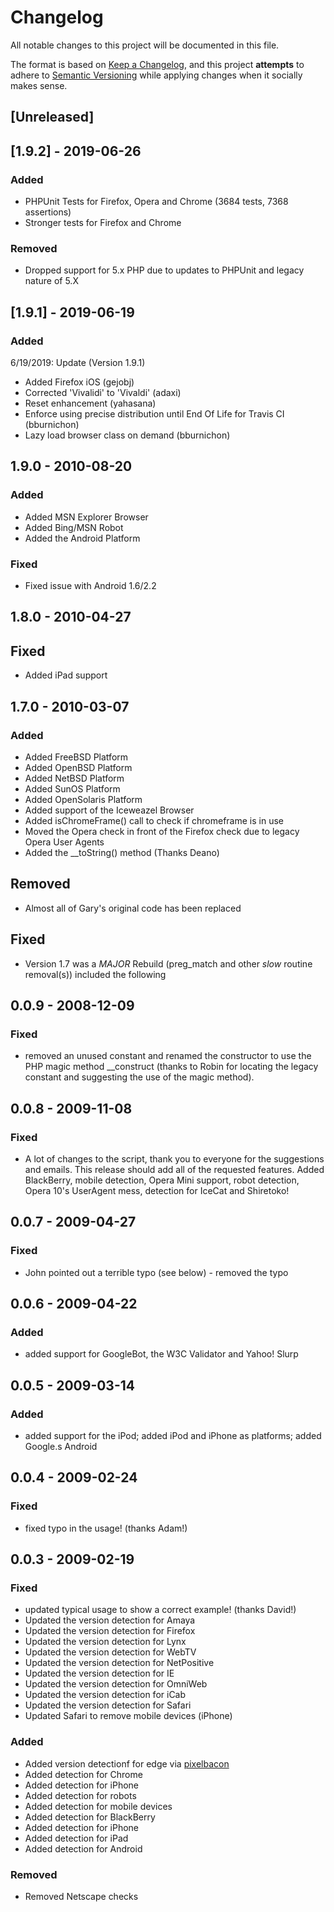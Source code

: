 # Changelog
All notable changes to this project will be documented in this file.

The format is based on [Keep a Changelog](https://keepachangelog.com/en/1.0.0/),
and this project **attempts** to adhere to [Semantic Versioning](https://semver.org/spec/v2.0.0.html) while applying
changes when it socially makes sense.

## [Unreleased]

## [1.9.2] - 2019-06-26
### Added
- PHPUnit Tests for Firefox, Opera and Chrome (3684 tests, 7368 assertions)
- Stronger tests for Firefox and Chrome
### Removed
- Dropped support for 5.x PHP due to updates to PHPUnit and legacy nature of 5.X

## [1.9.1] - 2019-06-19
### Added
6/19/2019: Update (Version 1.9.1)
* Added Firefox iOS (gejobj)
* Corrected 'Vivalidi' to 'Vivaldi' (adaxi)
* Reset enhancement (yahasana)
* Enforce using precise distribution until End Of Life for Travis CI (bburnichon)
* Lazy load browser class on demand (bburnichon)

## 1.9.0 - 2010-08-20
### Added
* Added MSN Explorer Browser
* Added Bing/MSN Robot
* Added the Android Platform
### Fixed
* Fixed issue with Android 1.6/2.2

## 1.8.0 - 2010-04-27
## Fixed
* Added iPad support

## 1.7.0 - 2010-03-07
### Added
* Added FreeBSD Platform
* Added OpenBSD Platform
* Added NetBSD Platform
* Added SunOS Platform
* Added OpenSolaris Platform
* Added support of the Iceweazel Browser
* Added isChromeFrame() call to check if chromeframe is in use
* Moved the Opera check in front of the Firefox check due to legacy Opera User Agents
* Added the __toString() method (Thanks Deano)
## Removed
* Almost all of Gary's original code has been replaced
## Fixed
* Version 1.7 was a *MAJOR* Rebuild (preg_match and other *slow* routine removal(s)) included the following

## 0.0.9 - 2008-12-09
### Fixed
* removed an unused constant and renamed the constructor to use the PHP magic method __construct (thanks to Robin for locating the legacy constant and suggesting the use of the magic method).

## 0.0.8 - 2009-11-08
### Fixed
* A lot of changes to the script, thank you to everyone for the suggestions and emails. This release should add all of the requested features. Added BlackBerry, mobile detection, Opera Mini support, robot detection, Opera 10's UserAgent mess, detection for IceCat and Shiretoko!

## 0.0.7 - 2009-04-27
### Fixed
* John pointed out a terrible typo (see below) - removed the typo

## 0.0.6 - 2009-04-22
### Added
* added support for GoogleBot, the W3C Validator and Yahoo! Slurp

## 0.0.5 - 2009-03-14
### Added
* added support for the iPod; added iPod and iPhone as platforms; added Google.s Android

## 0.0.4 - 2009-02-24
### Fixed
* fixed typo in the usage! (thanks Adam!)

## 0.0.3 - 2009-02-19
### Fixed
* updated typical usage to show a correct example! (thanks David!)
* Updated the version detection for Amaya
* Updated the version detection for Firefox
* Updated the version detection for Lynx
* Updated the version detection for WebTV
* Updated the version detection for NetPositive
* Updated the version detection for IE
* Updated the version detection for OmniWeb
* Updated the version detection for iCab
* Updated the version detection for Safari
* Updated Safari to remove mobile devices (iPhone)
### Added
* Added version detectionf for edge via [pixelbacon](https://github.com/pixelbacon)
* Added detection for Chrome
* Added detection for iPhone
* Added detection for robots
* Added detection for mobile devices
* Added detection for BlackBerry
* Added detection for iPhone
* Added detection for iPad
* Added detection for Android
### Removed
* Removed Netscape checks
